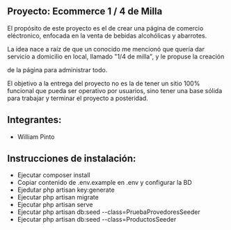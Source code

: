 
## Proyecto: Ecommerce 1 / 4 de Milla

El propósito de este proyecto es el de crear una página de comercio eléctronico, enfocada en la venta de bebidas alcohólicas y abarrotes.

La idea nace a raíz de que un conocido me mencionó que quería dar servicio a domicilio en local, llamado "1/4 de milla", y le propuse la creación 

de la página para administrar todo.

El objetivo a la entrega del proyecto no es la de tener un sitio 100% funcional que pueda ser operativo por usuarios, sino tener una base sólida para trabajar y terminar el proyecto a posteridad.



## Integrantes: 	
- William Pinto


## Instrucciones de instalación:
- Ejecutar composer install
- Copiar contenido de .env.example en .env y configurar la BD
- Ejedutar php artisan key:generate
- Ejecutar php artisan migrate
- Ejecutar php artisan serve
- Ejecutar php artisan db:seed --class=PruebaProvedoresSeeder
- Ejecutar php artisan db:seed --class=ProductosSeeder 
